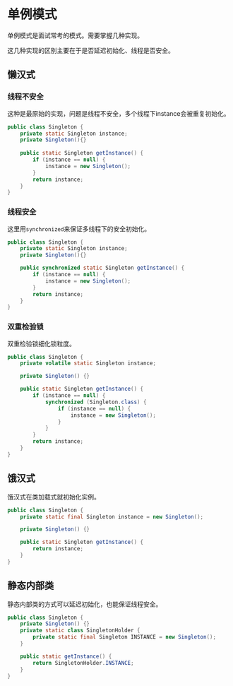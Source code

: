 # 单例模式
单例模式是面试常考的模式。需要掌握几种实现。

这几种实现的区别主要在于是否延迟初始化、线程是否安全。

## 懒汉式
### 线程不安全
这种是最原始的实现，问题是线程不安全，多个线程下instance会被重复初始化。
```java
public class Singleton {
    private static Singleton instance;
    private Singleton(){}
    
    public static Singleton getInstance() {
        if (instance == null) {
            instance = new Singleton();
        }
        return instance;
    }
}
```

### 线程安全
这里用`synchronized`来保证多线程下的安全初始化。
```java
public class Singleton {
    private static Singleton instance;
    private Singleton(){}

    public synchronized static Singleton getInstance() {
        if (instance == null) {
            instance = new Singleton();
        }
        return instance;
    }
}
```

### 双重检验锁
双重检验锁细化锁粒度。
```java
public class Singleton {
    private volatile static Singleton instance;

    private Singleton() {}

    public static Singleton getInstance() {
        if (instance == null) {
            synchronized (Singleton.class) {
                if (instance == null) {
                    instance = new Singleton();
                }
            }
        }
        return instance;
    }
}
```

## 饿汉式
饿汉式在类加载式就初始化实例。

```java
public class Singleton {
    private static final Singleton instance = new Singleton();

    private Singleton() {}

    public static Singleton getInstance() {
        return instance;
    }
}
```

## 静态内部类
静态内部类的方式可以延迟初始化，也能保证线程安全。
```java
public class Singleton {
    private Singleton() {}
    private static class SingletonHolder {
        private static final Singleton INSTANCE = new Singleton();
    }

    public static getInstance() {
        return SingletonHolder.INSTANCE;
    }
}
```